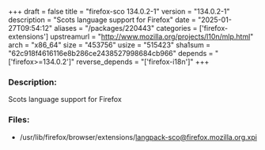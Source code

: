 +++
draft = false
title = "firefox-sco 134.0.2-1"
version = "134.0.2-1"
description = "Scots language support for Firefox"
date = "2025-01-27T09:54:12"
aliases = "/packages/220443"
categories = ['firefox-extensions']
upstreamurl = "http://www.mozilla.org/projects/l10n/mlp.html"
arch = "x86_64"
size = "453756"
usize = "515423"
sha1sum = "62c918f4616116e8b286ce2438527998684cb966"
depends = "['firefox>=134.0.2']"
reverse_depends = "['firefox-i18n']"
+++
### Description: 
Scots language support for Firefox

### Files: 
* /usr/lib/firefox/browser/extensions/langpack-sco@firefox.mozilla.org.xpi
